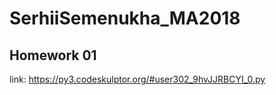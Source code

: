 # SerhiiSemenukha_MA2018

## Homework 01
link: https://py3.codeskulptor.org/#user302_9hvJJRBCYI_0.py